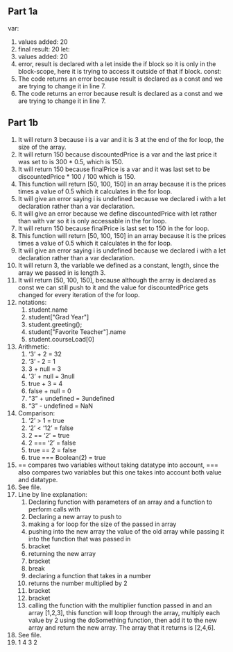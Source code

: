 ## Part 1a
var:
1. values added: 20
2. final result: 20
let: 
1. values added: 20
2. error, result is declared with a let inside the if block so it is only in the block-scope, here it is trying to access it outside of that if block.
const:
1. The code returns an error because result is declared as a const and we are trying to change it in line 7.
2. The code returns an error because result is declared as a const and we are trying to change it in line 7.

## Part 1b
1. It will return 3 because i is a var and it is 3 at the end of the for loop, the size of the array.
2. It will return 150 because discountedPrice is a var and the last price it was set to is 300 * 0.5, which is 150.
3. It will return 150 because finalPrice is a var and it was last set to be discountedPrice * 100 / 100 which is 150.
4. This function will return [50, 100, 150] in an array because it is the prices times a value of 0.5 which it calculates in the for loop.
5. It will give an error saying i is undefined because we declared i with a let declaration rather than a var declaration.
6. It will give an error because we define discountedPrice with let rather than with var so it is only accessable in the for loop.
7. It will return 150 because finalPrice is last set to 150 in the for loop.
8. This function will return [50, 100, 150] in an array because it is the prices times a value of 0.5 which it calculates in the for loop.
9. It will give an error saying i is undefined because we declared i with a let declaration rather than a var declaration.
10. It will return 3, the variable we defined as a constant, length, since the array we passed in is length 3.
11. It will return [50, 100, 150], because although the array is declared as const we can still push to it and the value for discountedPrice gets changed for every iteration of the for loop.
12. notations:
    1.  student.name
    2.  student["Grad Year"]
    3.  student.greeting();
    4.  student["Favorite Teacher"].name
    5.  student.courseLoad[0]
13. Arithmetic:
    1.  ‘3’ + 2 = 32
    2.  ‘3’ - 2 = 1
    3.  3 + null = 3
    4.  '3’ + null = 3null
    5.  true + 3 = 4
    6.  false + null = 0
    7.  “3” + undefined = 3undefined
    8.  “3” - undefined = NaN
14. Comparison:
    1.  ‘2’ > 1 = true
    2.  ‘2’ < ‘12’ = false
    3.  2 == ‘2’ = true
    4.  2 === ‘2’ = false
    5.  true == 2 = false
    6.  true === Boolean(2) = true
15. == compares two variables without taking datatype into account, === also compares two variables but this one takes into account both value and datatype.
16. See file.
17. Line by line explanation:
    1.  Declaring function with parameters of an array and a function to perform calls with
    2.  Declaring a new array to push to
    3.  making a for loop for the size of the passed in array
    4.  pushing into the new array the value of the old array while passing it into the function that was passed in
    5.  bracket
    6.  returning the new array
    7.  bracket
    8.  break
    9.  declaring a function that takes in a number
    10. returns the number multiplied by 2
    11. bracket
    12. bracket
    13. calling the function with the multiplier function passed in and an array [1,2,3], this function will loop through the array, multiply each value by 2 using the doSomething function, then add it to the new array and return the new array. The array that it returns is [2,4,6].
18. See file.
19. 1
    4
    3
    2